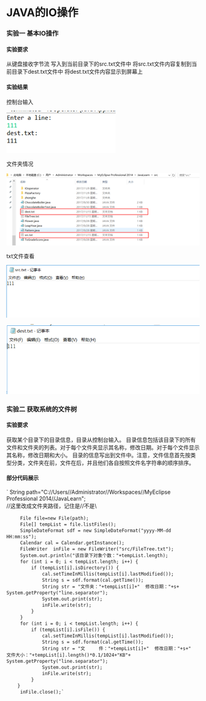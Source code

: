 # JAVA的IO操作
### 实验一 基本IO操作
#### 实验要求  

从键盘接收字节流
写入到当前目录下的src.txt文件中
将src.txt文件内容复制到当前目录下dest.txt文件中
将dest.txt文件内容显示到屏幕上

#### 实验结果  

控制台输入  

![image](https://raw.githubusercontent.com/905220575/LearnJava/master/img/IOoperator/InPut.png) 

文件夹情况  

![image](https://raw.githubusercontent.com/905220575/LearnJava/master/img/IOoperator/srcanddest.png)  

txt文件查看  

![image](https://raw.githubusercontent.com/905220575/LearnJava/master/img/IOoperator/src.png)  

![image](https://raw.githubusercontent.com/905220575/LearnJava/master/img/IOoperator/dest.png)  

### 实验二 获取系统的文件树
#### 实验要求

获取某个目录下的目录信息，目录从控制台输入。
目录信息包括该目录下的所有文件和文件夹的列表。对于每个文件夹显示其名称，修改日期。对于每个文件显示其名称，修改日期和大小。
目录的信息写出到文件中。注意，文件信息首先按类型分类，文件夹在前，文件在后，并且他们各自按照文件名字符串的顺序排序。  

#### 部分代码展示
`		 String path="C://Users//Administrator//Workspaces//MyEclipse Professional 2014//JavaLearn";  
		 //这里改成文件夹路径，记住是//不是\   
		 
		 File file=new File(path);  
		 File[] tempList = file.listFiles();  
		 SimpleDateFormat sdf = new SimpleDateFormat("yyyy-MM-dd HH:mm:ss");  
		 Calendar cal = Calendar.getInstance();  
		 FileWriter  inFile = new FileWriter("src/FileTree.txt");  
		 System.out.println("该目录下对象个数："+tempList.length);  
		 for (int i = 0; i < tempList.length; i++) {
			 if (tempList[i].isDirectory()) {
				 cal.setTimeInMillis(tempList[i].lastModified());
				 String s = sdf.format(cal.getTime());				 
				 String str = "文件夹："+tempList[i]+"  修改日期："+s+ System.getProperty("line.separator");
				 System.out.print(str);
				 inFile.write(str); 
			 }
		 }
		 for (int i = 0; i < tempList.length; i++) {
			 if (tempList[i].isFile()) {
				 cal.setTimeInMillis(tempList[i].lastModified());
				 String s = sdf.format(cal.getTime());
				 String str = "文     件："+tempList[i]+"  修改日期："+s+"  文件大小："+tempList[i].length()*0.1/1024+"KB"+ System.getProperty("line.separator");
				 System.out.print(str);
				 inFile.write(str);
			 }
		}	
		 inFile.close();`

